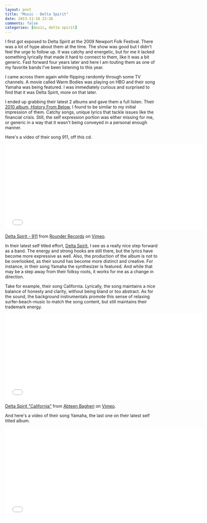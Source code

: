 ```yaml
---
layout: post
title: "Music - Delta Spirit"
date: 2013-11-16 22:26
comments: false
categories: [music, delta spirit]
---
```


I first got exposed to Delta Spirit at the 2009 Newport Folk Festival.  There was a lot of hype about them at the time.  The show was good but I didn't feel the urge to follow up.  It was catchy and energetic, but for me it lacked something lyrically that made it hard to connect to them, like it was a bit generic.  Fast forward four years later and here I am touting them as one of my favorite bands I've been listening to this year.

I came across them again while flipping randomly through some TV channels.  A movie called Warm Bodies was playing on HBO and their song Yamaha was being featured.  I was immediately curious and surprised to find that it was Delta Spirit, more on that later.  

I ended up grabbing their latest 2 albums and gave them a full listen.  Their [2010 album, History From Below](http://www.amazon.com/History-From-Below-Delta-Spirit/dp/B003EYEFC8/ref=sr_1_4?ie=UTF8&qid=1384660255&sr=8-4&keywords=delta+spirit), I found to be similar to my initial impression of them.  Catchy songs, unique lyrics that tackle issues like the financial crisis.  Still, the self expression portion was either missing for me, or generic in a way that it wasn't being conveyed in a personal enough manner.

Here's a video of their song 911, off this cd.

<iframe src="//player.vimeo.com/video/15002069" width="650" height="281" frameborder="0" webkitallowfullscreen mozallowfullscreen allowfullscreen></iframe> <p><a href="http://vimeo.com/15002069">Delta Spirit - 911</a> from <a href="http://vimeo.com/rounderrecords">Rounder Records</a> on <a href="https://vimeo.com">Vimeo</a>.</p>

In their latest self titled effort, [Delta Spirit](http://www.amazon.com/Delta-Spirit/dp/B006Z94A1A/ref=sr_1_1?ie=UTF8&qid=1384661022&sr=8-1&keywords=delta+spirit), I see as a really nice step forward as a band.  The energy and strong hooks are still there, but the lyrics have become more expressive as well.  Also, the production of the album is not to be overlooked, as their sound has become more distinct and creative.  For instance, in their song Yamaha the synthesizer is featured.  And while that may be a step away from their folksy roots, it works for me as a change in direction.

Take for example, their song California.  Lyrically, the song maintains a nice balance of honesty and clarity, without being bland or too abstract.  As for the sound, the background instrumentals promote this sense of relaxing surfer-beach-music to match the song content, but still maintains their trademark energy.

<iframe src="//player.vimeo.com/video/38586644?title=0&amp;byline=0&amp;portrait=0&amp;color=ffffff" width="650" height="281" frameborder="0" webkitallowfullscreen mozallowfullscreen allowfullscreen></iframe> <p><a href="http://vimeo.com/38586644">Delta Spirit "California"</a> from <a href="http://vimeo.com/abteen">Abteen Bagheri</a> on <a href="https://vimeo.com">Vimeo</a>.</p>

And here's a video of their song Yamaha, the last one on their latest self titled album.

<iframe width="650" height="300" src="//www.youtube.com/embed/0wzMAO3AUts" frameborder="0" allowfullscreen></iframe>
